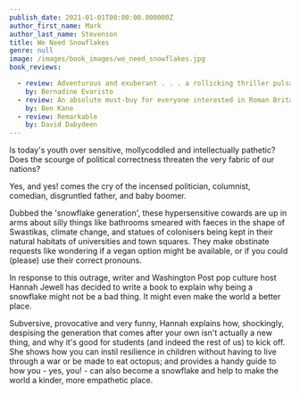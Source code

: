 ```yaml
---
publish_date: 2021-01-01T00:00:00.000000Z
author_first_name: Mark
author_last_name: Stevenson
title: We Need Snowflakes
genre: null
image: /images/book_images/we_need_snowflakes.jpg
book_reviews:

  - review: Adventurous and exuberant . . . a rollicking thriller pulsates with vivacity....a major achievement in our literary history 
    by: Bernadine Evaristo
  - review: An absolute must-buy for everyone interested in Roman Britain
    by: Ben Kane
  - review: Remarkable
    by: David Dabydeen
---
```

Is today's youth over sensitive, mollycoddled and intellectually pathetic? Does the scourge of political correctness threaten the very fabric of our nations?

Yes, and yes! comes the cry of the incensed politician, columnist, comedian, disgruntled father, and baby boomer.

Dubbed the 'snowflake generation', these hypersensitive cowards are up in arms about silly things like bathrooms smeared with faeces in the shape of Swastikas, climate change, and statues of colonisers being kept in their natural habitats of universities and town squares. They make obstinate requests like wondering if a vegan option might be available, or if you could (please) use their correct pronouns.

In response to this outrage, writer and Washington Post pop culture host Hannah Jewell has decided to write a book to explain why being a snowflake might not be a bad thing. It might even make the world a better place.

Subversive, provocative and very funny, Hannah explains how, shockingly, despising the generation that comes after your own isn't actually a new thing, and why it's good for students (and indeed the rest of us) to kick off. She shows how you can instil resilience in children without having to live through a war or be made to eat octopus; and provides a handy guide to how you - yes, you! - can also become a snowflake and help to make the world a kinder, more empathetic place.